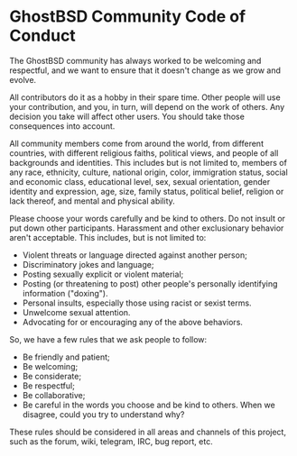 GhostBSD Community Code of Conduct
==================================

The GhostBSD community has always worked to be welcoming and respectful, and we want to ensure that it doesn't change as we grow and evolve.

All contributors do it as a hobby in their spare time. Other people will use your contribution, and you, in turn, will depend on the work of others. Any decision you take will affect other users. You should take those consequences into account.

All community members come from around the world, from different countries, with different religious faiths, political views, and people of all backgrounds and identities. This includes but is not limited to, members of any race, ethnicity, culture, national origin, color, immigration status, social and economic class, educational level, sex, sexual orientation, gender identity and expression, age, size, family status, political belief, religion or lack thereof, and mental and physical ability.

Please choose your words carefully and be kind to others. Do not insult or put down other participants. Harassment and other exclusionary behavior aren't acceptable. This includes, but is not limited to:

* Violent threats or language directed against another person;
* Discriminatory jokes and language;
* Posting sexually explicit or violent material;
* Posting (or threatening to post) other people's personally identifying information ("doxing").
* Personal insults, especially those using racist or sexist terms.
* Unwelcome sexual attention.
* Advocating for or encouraging any of the above behaviors.

So, we have a few rules that we ask people to follow:

* Be friendly and patient;
* Be welcoming;
* Be considerate;
* Be respectful;
* Be collaborative;
* Be careful in the words you choose and be kind to others. When we disagree, could you try to understand why?

These rules should be considered in all areas and channels of this project, such as the forum, wiki, telegram, IRC, bug report, etc.
